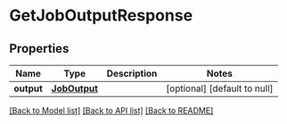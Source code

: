 # GetJobOutputResponse
## Properties

Name | Type | Description | Notes
------------ | ------------- | ------------- | -------------
**output** | [**JobOutput**](JobOutput.md) |  | [optional] [default to null]

[[Back to Model list]](../README.md#documentation-for-models) [[Back to API list]](../README.md#documentation-for-api-endpoints) [[Back to README]](../README.md)

